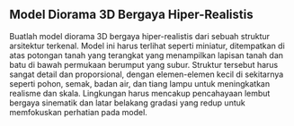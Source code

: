 ## Model Diorama 3D Bergaya Hiper-Realistis
Buatlah model diorama 3D bergaya hiper-realistis dari sebuah struktur arsitektur terkenal. Model ini harus terlihat seperti miniatur, ditempatkan di atas potongan tanah yang terangkat yang menampilkan lapisan tanah dan batu di bawah permukaan berumput yang subur. Struktur tersebut harus sangat detail dan proporsional, dengan elemen-elemen kecil di sekitarnya seperti pohon, semak, badan air, dan tiang lampu untuk meningkatkan realisme dan skala. Lingkungan harus mencakup pencahayaan lembut bergaya sinematik dan latar belakang gradasi yang redup untuk memfokuskan perhatian pada model.
